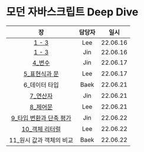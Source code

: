 # 모던 자바스크립트 Deep Dive

|  장   | 담당자 |   일시   |
| :---: | :----: | :------: |
| [1 - 3](1-3/Lee/README.md) |  Lee   | 22.06.16 |
| [1 - 3](1-3/Jin/README.md) |  Jin   | 22.06.16 |
| [4_변수](4_변수/Jin/README.md) | Jin | 22.06.17 |
| [5_표현식과 문](5_표현식과%20문/Lee/README.md) | Lee | 22.06.17 |
| 6_데이터 타입 | Baek | 22.06.21 |
| [7_연산자](7_연산자/Jin/README.md) | Jin | 22.06.21 |
| [8_제어문](8_제어문/Lee/README.md) | Lee | 22.06.21 |
| [9_타입 변환과 단축 평가](9_타입%20변환과%20단축%20평가/Jin/README.md) | Jin | 22.06.22 |
| [10_객체 리터럴](10_객체%20리터럴/Lee) | Lee | 22.06.22 |
| 11_원시 값과 객체의 비교 | Baek | 22.06.22 |
